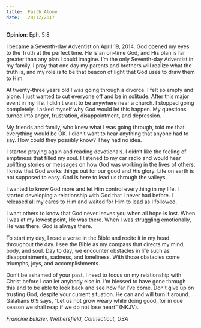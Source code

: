 ```yaml
---
title:  Faith Alone
date:   28/12/2017
---
```


**Opinion**: Eph. 5:8

I became a Seventh-day Adventist on April 19, 2014. God opened my eyes to the Truth at the perfect time. He is an on-time God, and His plan is far greater than any plan I could imagine. I’m the only Seventh-day Adventist in my family. I pray that one day my parents and brothers will realize what the truth is, and my role is to be that beacon of light that God uses to draw them to Him.

At twenty-three years old I was going through a divorce. I felt so empty and alone. I just wanted to cut everyone off and be in solitude. After this major event in my life, I didn’t want to be anywhere near a church. I stopped going completely. I asked myself why God would let this happen. My questions turned into anger, frustration, disappointment, and depression.

My friends and family, who knew what I was going through, told me that everything would be OK. I didn’t want to hear anything that anyone had to say. How could they possibly know? They had no idea.

I started praying again and reading devotionals. I didn’t like the feeling of emptiness that filled my soul. I listened to my car radio and would hear uplifting stories or messages on how God was working in the lives of others. I know that God works things out for our good and His glory. Life on earth is not supposed to easy. God is here to lead us through the valleys.

I wanted to know God more and let Him control everything in my life. I started developing a relationship with God that I never had before. I released all my cares to Him and waited for Him to lead as I followed.

I want others to know that God never leaves you when all hope is lost. When I was at my lowest point, He was there. When I was struggling emotionally, He was there. God is always there.

To start my day, I read a verse in the Bible and recite it in my head throughout the day. I see the Bible as my compass that directs my mind, body, and soul. Day to day, we encounter obstacles in life such as disappointments, sadness, and loneliness. With those obstacles come triumphs, joys, and accomplishments.

Don’t be ashamed of your past. I need to focus on my relationship with Christ before I can let anybody else in. I’m blessed to have gone through this and to be able to look back and see how far I’ve come. Don’t give up on trusting God, despite your current situation. He can and will turn it around. Galatians 6:9 says, “Let us not grow weary while doing good, for in due season we shall reap if we do not lose heart” (NKJV).

_Francine Eulizier, Wethersfield, Connecticut, USA_